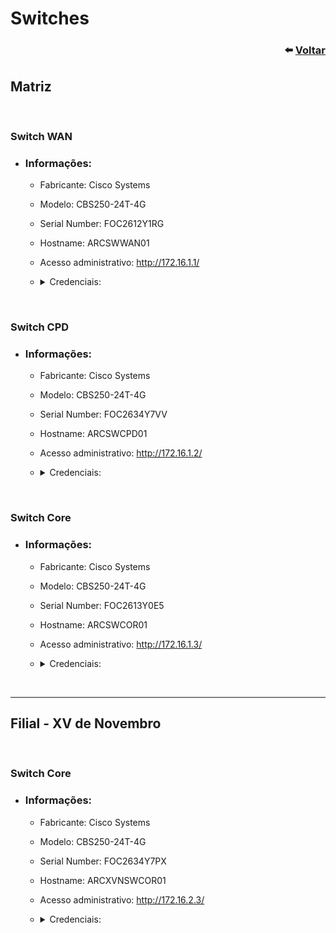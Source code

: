 <div align="left">

# Switches

<div align="right">

### ⬅️ [Voltar](/README.md)

</div>

</div>

## Matriz

<br>

### Switch WAN

- ### Informações:

  - Fabricante: Cisco Systems
  - Modelo: CBS250-24T-4G
  - Serial Number: FOC2612Y1RG
  - Hostname: ARCSWWAN01
  - Acesso administrativo: http://172.16.1.1/
  - <details>
    <summary>Credenciais:</summary>

    ```bash
    Login: admin
    Senha: d57a@j47uYSR
    ```

    </details>

<br>

### Switch CPD

- ### Informações:

  - Fabricante: Cisco Systems
  - Modelo: CBS250-24T-4G
  - Serial Number: FOC2634Y7VV
  - Hostname: ARCSWCPD01
  - Acesso administrativo: http://172.16.1.2/
  - <details>
        <summary>Credenciais:</summary>

        ```bash
        Login: admin
        Senha: hds8^U#pV89!
        ```

        </details>

<br>

### Switch Core

- ### Informações:

  - Fabricante: Cisco Systems
  - Modelo: CBS250-24T-4G
  - Serial Number: FOC2613Y0E5
  - Hostname: ARCSWCOR01
  - Acesso administrativo: http://172.16.1.3/
  - <details>
    <summary>Credenciais:</summary>

    ```bash
    Login: admin
    Senha: PD9v6j$ee4$E
    ```

    </details>

<br>

---

## Filial - XV de Novembro

<br>

### Switch Core

- ### Informações:

  - Fabricante: Cisco Systems
  - Modelo: CBS250-24T-4G
  - Serial Number: FOC2634Y7PX
  - Hostname: ARCXVNSWCOR01
  - Acesso administrativo: http://172.16.2.3/
  - <details>
    <summary>Credenciais:</summary>

    ```bash
    Login: admin
    Senha: @a48Wruv9fQ%
    ```

    </details>

<br>
